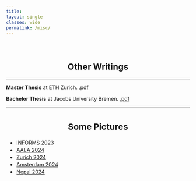 ```yaml
---
title: 
layout: single
classes: wide
permalink: /misc/
---
```

<br/> 

<!-- Google Tag Manager (noscript) -->
<noscript><iframe src="https://www.googletagmanager.com/ns.html?id=GTM-PNS829G"
height="0" width="0" style="display:none;visibility:hidden"></iframe></noscript>
<!-- End Google Tag Manager (noscript) -->

# <center> <small>Other Writings</small> </center>
- - -
  
**Master Thesis** at ETH Zurich. [.pdf](https://www.dropbox.com/scl/fi/dhabpy749ja5v3mg4a0hy/Master_Thesis_2018.pdf?rlkey=8l96211j71mgnvwi3xiwr3t02&e=1&dl=0)

**Bachelor Thesis** at Jacobs University Bremen. [.pdf](https://www.dropbox.com/scl/fi/hgrqcp2ow08t2xmwpcacp/BSc_Thesis___UPaudel.pdf?rlkey=7rl7g8hrzfdvmgjpmz485v88j&e=1&dl=0)

- - -

# <center> <small>Some Pictures</small> </center>

<ul style="list-style-type: disc; font-size: 1.2em;">
  <li>
    <a href="javascript:void(0);" onclick="toggleImage('img1')"><small>INFORMS 2023</small></a>
    <div id="img1" style="display: none; margin-top: 10px;">
      <img src="https://www.dropbox.com/scl/fi/yxunvyvq7v2yub3v85pti/IMG_4558.HEIC?rlkey=de14zywubx7a1zv71wwgzn7ou&raw=1" alt="INFORMS Marketing Science Conference, Miami, June 2023" width="600"/>
    </div>
  </li>
  <li>
    <a href="javascript:void(0);" onclick="toggleImage('img2')"><small>AAEA 2024</small></a>
    <div id="img2" style="display: none; margin-top: 10px;">
      <img src="https://www.dropbox.com/scl/fi/xbmhzrnrxetu191nsdh3v/IMG_1667.HEIC?rlkey=gbv110ylz3jmk4iu5fs4ttl3p&raw=1" alt="AAEA Annual Meeting, New Orleans, July 2024" width="600"/>
    </div>
  </li>
  <li>
    <a href="javascript:void(0);" onclick="toggleImage('img3')"><small>Zurich 2024</small></a>
    <div id="img3" style="display: none; margin-top: 10px;">
      <img src="https://www.dropbox.com/scl/fi/w25blv0bbhg9tbmqdmakg/IMG_0976.HEIC?rlkey=bjcfy1c3w6e6w18iqej6ox9ty&raw=1" alt="Zurich 2024" width="600"/>
    </div>
  </li>
  <li>
    <a href="javascript:void(0);" onclick="toggleImage('img4')"><small>Amsterdam 2024</small></a>
    <div id="img4" style="display: none; margin-top: 10px;">
      <img src="https://www.dropbox.com/scl/fi/4n3mha8fkvbolmg4vpumv/IMG_1192-3.HEIC?rlkey=eam7dl1o8yuvsyxvtdm2rccjw&raw=1" alt="Amsterdam 2024" width="600"/>
    </div>
  </li>
  <li>
    <a href="javascript:void(0);" onclick="toggleImage('img5')"><small>Nepal 2024</small></a>
    <div id="img5" style="display: none; margin-top: 10px;">
      <img src="https://www.dropbox.com/scl/fi/efmd3g3byfkiwjfcx23bw/IMG_0672.HEIC?rlkey=kcpz4nugeap80dshnnj3nojcn&raw=1" alt="Nepal 2024" width="600"/>
    </div>
  </li>
</ul>

<script>
  function toggleImage(imgId) {
    var imgDiv = document.getElementById(imgId);
    if (imgDiv.style.display === "none") {
      imgDiv.style.display = "block";
    } else {
      imgDiv.style.display = "none";
    }
  }
</script>
